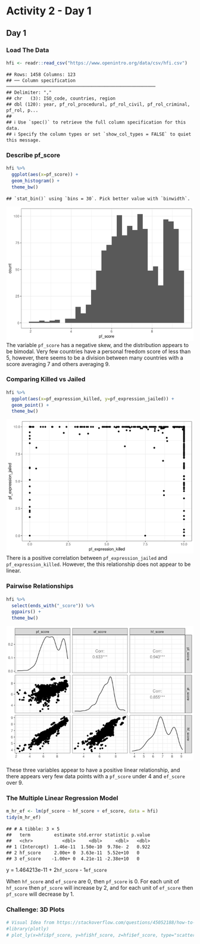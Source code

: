 Activity 2 - Day 1
================

## Day 1

### Load The Data

``` r
hfi <- readr::read_csv("https://www.openintro.org/data/csv/hfi.csv")
```

    ## Rows: 1458 Columns: 123
    ## ── Column specification ────────────────────────────────────────────────────────
    ## Delimiter: ","
    ## chr   (3): ISO_code, countries, region
    ## dbl (120): year, pf_rol_procedural, pf_rol_civil, pf_rol_criminal, pf_rol, p...
    ## 
    ## ℹ Use `spec()` to retrieve the full column specification for this data.
    ## ℹ Specify the column types or set `show_col_types = FALSE` to quiet this message.

### Describe pf\_score

``` r
hfi %>% 
  ggplot(aes(x=pf_score)) +
  geom_histogram() + 
  theme_bw()
```

    ## `stat_bin()` using `bins = 30`. Pick better value with `binwidth`.

![](activity03_files/figure-gfm/describe_pf_score-1.png)<!-- --> The
variable `pf_score` has a negative skew, and the distribution appears to
be bimodal. Very few countries have a personal freedom score of less
than 5, however, there seems to be a division between many countries
with a score averaging 7 and others averaging 9.

### Comparing Killed vs Jailed

``` r
hfi %>% 
  ggplot(aes(x=pf_expression_killed, y=pf_expression_jailed)) + 
  geom_point() +
  theme_bw()
```

![](activity03_files/figure-gfm/compare_2_variables-1.png)<!-- --> There
is a positive correlation between `pf_expression_jailed` and
`pf_expression_killed`. However, the this relationship does not appear
to be linear.

### Pairwise Relationships

``` r
hfi %>% 
  select(ends_with("_score")) %>% 
  ggpairs() + 
  theme_bw()
```

![](activity03_files/figure-gfm/pairwise-1.png)<!-- -->

These three variables appear to have a positive linear relationship, and
there appears very few data points with a `pf_score` under 4 and
`ef_score` over 9.

### The Multiple Linear Regression Model

``` r
m_hr_ef <- lm(pf_score ~ hf_score + ef_score, data = hfi)
tidy(m_hr_ef)
```

    ## # A tibble: 3 × 5
    ##   term         estimate std.error statistic p.value
    ##   <chr>           <dbl>     <dbl>     <dbl>   <dbl>
    ## 1 (Intercept)  1.46e-11  1.50e-10  9.78e- 2   0.922
    ## 2 hf_score     2.00e+ 0  3.63e-11  5.52e+10   0    
    ## 3 ef_score    -1.00e+ 0  4.21e-11 -2.38e+10   0

y = 1.464213e-11 + 2`hf_score` - 1`ef_score`

When `hf_score` and `ef_score` are 0, then `pf_score` is 0. For each
unit of `hf_score` then `pf_score` will increase by 2, and for each unit
of `ef_score` then `pf_score` will decrease by 1.

### Challenge: 3D Plots

``` r
# Visual Idea from https://stackoverflow.com/questions/45052188/how-to-plot-3d-scatter-diagram-using-ggplot
#library(plotly)
# plot_ly(x=hfi$pf_score, y=hfi$hf_score, z=hfi$ef_score, type="scatter3d", mode="markers", color = hfi$pf_score) 
```

